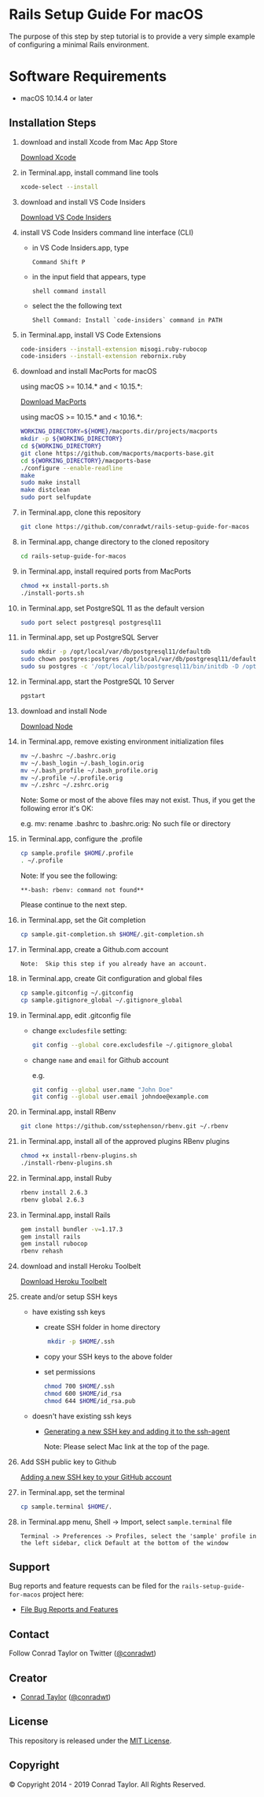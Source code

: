 # Rails Setup Guide For macOS

The purpose of this step by step tutorial is to provide a very simple example of configuring a minimal Rails environment.

# Software Requirements

- macOS 10.14.4 or later

## Installation Steps

1.  download and install Xcode from Mac App Store

    [Download Xcode](https://itunes.apple.com/us/app/xcode/id497799835?mt=12#)

2.  in Terminal.app, install command line tools

    ```bash
    xcode-select --install
    ```

3.  download and install VS Code Insiders

    [Download VS Code Insiders](https://code.visualstudio.com/docs/?dv=osx&build=insiders)

4.  install VS Code Insiders command line interface (CLI)

    - in VS Code Insiders.app, type

      ```text
      Command Shift P
      ```

    - in the input field that appears, type

      ```text
      shell command install
      ```

    - select the the following text

      ```text
      Shell Command: Install `code-insiders` command in PATH
      ```

5.  in Terminal.app, install VS Code Extensions

    ```bash
    code-insiders --install-extension misogi.ruby-rubocop
    code-insiders --install-extension rebornix.ruby
    ```

6.  download and install MacPorts for macOS

    using macOS >= 10.14.* and < 10.15.*:

    [Download MacPorts](https://distfiles.macports.org/MacPorts/MacPorts-2.5.4-10.14-Mojave.pkg)

    using macOS >= 10.15.* and < 10.16.*:

    ```bash
    WORKING_DIRECTORY=${HOME}/macports.dir/projects/macports
    mkdir -p ${WORKING_DIRECTORY}
    cd ${WORKING_DIRECTORY}
    git clone https://github.com/macports/macports-base.git
    cd ${WORKING_DIRECTORY}/macports-base
    ./configure --enable-readline
    make
    sudo make install
    make distclean
    sudo port selfupdate
    ```

7.  in Terminal.app, clone this repository

    ```bash
    git clone https://github.com/conradwt/rails-setup-guide-for-macos
    ```

8.  in Terminal.app, change directory to the cloned repository

    ```bash
    cd rails-setup-guide-for-macos
    ```

9.  in Terminal.app, install required ports from MacPorts

    ```bash
    chmod +x install-ports.sh
    ./install-ports.sh
    ```

10. in Terminal.app, set PostgreSQL 11 as the default version

    ```bash
    sudo port select postgresql postgresql11
    ```

11. in Terminal.app, set up PostgreSQL Server


    ```bash
    sudo mkdir -p /opt/local/var/db/postgresql11/defaultdb
    sudo chown postgres:postgres /opt/local/var/db/postgresql11/defaultdb
    sudo su postgres -c '/opt/local/lib/postgresql11/bin/initdb -D /opt/local/var/db/postgresql11/defaultdb'
    ```

12. in Terminal.app, start the PostgreSQL 10 Server

    ```bash
    pgstart
    ```

13. download and install Node

    [Download Node](https://nodejs.org/dist/v11.14.0/node-v11.14.0.pkg)

14. in Terminal.app, remove existing environment initialization files

    ```bash
    mv ~/.bashrc ~/.bashrc.orig
    mv ~/.bash_login ~/.bash_login.orig
    mv ~/.bash_profile ~/.bash_profile.orig
    mv ~/.profile ~/.profile.orig
    mv ~/.zshrc ~/.zshrc.orig
    ```

    Note: Some or most of the above files may not exist. Thus, if you get the
    following error it's OK:

    e.g. mv: rename .bashrc to .bashrc.orig: No such file or directory

15. in Terminal.app, configure the .profile

    ```bash
    cp sample.profile $HOME/.profile
    . ~/.profile
    ```

    Note: If you see the following:

    ```text
    **-bash: rbenv: command not found**
    ```

    Please continue to the next step.

16. in Terminal.app, set the Git completion

    ```bash
    cp sample.git-completion.sh $HOME/.git-completion.sh
    ```

17. in Terminal.app, create a Github.com account

    ```text
    Note:  Skip this step if you already have an account.
    ```

18. in Terminal.app, create Git configuration and global files

    ```bash
    cp sample.gitconfig ~/.gitconfig
    cp sample.gitignore_global ~/.gitignore_global
    ```

19. in Terminal.app, edit .gitconfig file

    - change `excludesfile` setting:

      ```bash
      git config --global core.excludesfile ~/.gitignore_global
      ```

    - change `name` and `email` for Github account

      e.g.

      ```bash
      git config --global user.name "John Doe"
      git config --global user.email johndoe@example.com
      ```

20. in Terminal.app, install RBenv

    ```bash
    git clone https://github.com/sstephenson/rbenv.git ~/.rbenv
    ```

21. in Terminal.app, install all of the approved plugins RBenv plugins

    ```bash
    chmod +x install-rbenv-plugins.sh
    ./install-rbenv-plugins.sh
    ```

22. in Terminal.app, install Ruby

    ```bash
    rbenv install 2.6.3
    rbenv global 2.6.3
    ```

23. in Terminal.app, install Rails

    ```bash
    gem install bundler -v=1.17.3
    gem install rails
    gem install rubocop
    rbenv rehash
    ```

24. download and install Heroku Toolbelt

    [Download Heroku Toolbelt](https://toolbelt.heroku.com)

25. create and/or setup SSH keys

    - have existing ssh keys

      - create SSH folder in home directory

        ```bash
         mkdir -p $HOME/.ssh
        ```

      - copy your SSH keys to the above folder

      - set permissions

        ```bash
        chmod 700 $HOME/.ssh
        chmod 600 $HOME/id_rsa
        chmod 644 $HOME/id_rsa.pub
        ```

    - doesn't have existing ssh keys

      - [Generating a new SSH key and adding it to the ssh-agent](https://help.github.com/en/articles/generating-a-new-ssh-key-and-adding-it-to-the-ssh-agent)

        Note: Please select Mac link at the top of the page.

26. Add SSH public key to Github

    [Adding a new SSH key to your GitHub account](https://help.github.com/en/articles/adding-a-new-ssh-key-to-your-github-account)

27. in Terminal.app, set the terminal

    ```bash
    cp sample.terminal $HOME/.
    ```

28. in Terminal.app menu, Shell -> Import, select `sample.terminal` file

    ```text
    Terminal -> Preferences -> Profiles, select the 'sample' profile in the left sidebar, click Default at the bottom of the window
    ```

## Support

Bug reports and feature requests can be filed for the `rails-setup-guide-for-macos` project here:

- [File Bug Reports and Features](https://github.com/conradwt/rails-setup-guide-for-macos/issues)

## Contact

Follow Conrad Taylor on Twitter ([@conradwt](https://twitter.com/conradwt))

## Creator

- [Conrad Taylor](http://github.com/conradwt) ([@conradwt](https://twitter.com/conradwt))

## License

This repository is released under the [MIT License](http://www.opensource.org/licenses/MIT).

## Copyright

&copy; Copyright 2014 - 2019 Conrad Taylor. All Rights Reserved.

